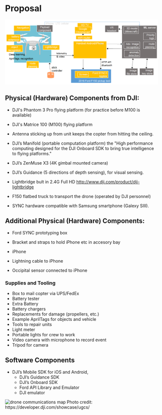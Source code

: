 # Proposal

<img src="images/drone-system-v03.png">

## Physical (Hardware) Components from DJI:
* DJI's Phantom 3 Pro flying platform (for practice before M100 is available)

* DJI's Matrice 100 (M100) flying platform
* Antenna sticking up from unit keeps the copter from hitting the ceiling.
* DJI’s Manifold (portable computation platform) the "High performance computing designed for the DJI Onboard SDK to bring true intelligence to flying platforms."
* DJI’s ZenMuse X3 (4K gimbal mounted camera)
* DJI’s Guidance (5 directions of depth sensing), for visual sensing.
* Lightbridge bult in 2.4G Full HD
	http://www.dji.com/product/dji-lightbridge

* F150 flatbed truck to transport the drone (operated by DJI personnel)
* SYNC hardware compatible with Samsung smartphone (Galexy SIII).


## Additional Physical (Hardware) Components:
* Ford SYNC prototyping box

* Bracket and straps to hold iPhone etc in accesory bay
* iPhone
* Lightning cable to iPhone
* Occipital sensor connected to iPhone

### Supplies and Tooling
* Box to mail copter via UPS/FedEx
* Battery tester
* Extra Battery
* Battery chargers
* Replacements for damage (propellers, etc.)
* Example AprilTags for objects and vehicle
* Tools to repair units
* Light meter
* Portable lights for crew to work
* Video camera with microphone to record event
* Tripod for camera

## Software Components
* DJI’s Mobile SDK for iOS and Android, 
   * DJI’s Guidance SDK
   * DJI’s Onboard SDK
   * Ford API Library and Emulator
   * DJI emulator

<img alt="drone communications map" src="https://cloud.githubusercontent.com/assets/300046/12911501/cc32f0ba-cec7-11e5-9a97-f1f945ffe1ce.png">
Photo credit: https://developer.dji.com/showcase/ugcs/
